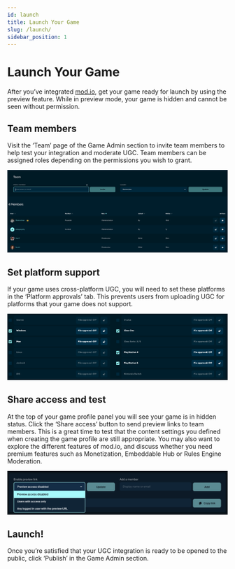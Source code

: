 ```yaml
---
id: launch
title: Launch Your Game
slug: /launch/
sidebar_position: 1
---
```


# Launch Your Game

After you’ve integrated [mod.io](https://mod.io), get your game ready for launch by using the preview feature. While in preview mode, your game is hidden and cannot be seen without permission. 

## Team members

Visit the ‘Team’ page of the Game Admin section to invite team members to help test your integration and moderate UGC. Team members can be assigned roles depending on the permissions you wish to grant.

![teams](images/teams.png)

## Set platform support

If your game uses cross-platform UGC, you will need to set these platforms in the ‘Platform approvals’ tab. This prevents users from uploading UGC for platforms that your game does not support. 

![platforms](images/platforms.png)

## Share access and test

At the top of your game profile panel you will see your game is in hidden status. Click the ‘Share access’ button to send preview links to team members. This is a great time to test that the content settings you defined when creating the game profile are still appropriate. You may also want to explore the different features of mod.io, and discuss whether you need premium features such as Monetization, Embeddable Hub or Rules Engine Moderation. 

![preview](images/preview.png)

## Launch!

Once you’re satisfied that your UGC integration is ready to be opened to the public, click ‘Publish’ in the Game Admin section. 